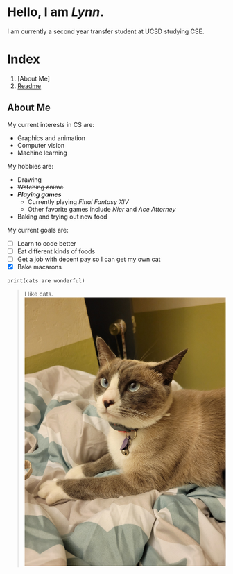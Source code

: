 # **Hello, I am _Lynn_.**

I am currently a second year transfer student at UCSD studying CSE.

# Index
1. [About Me]
2. [Readme](README.md)

## About Me
My current interests in CS are:
* Graphics and animation
* Computer vision
* Machine learning

My hobbies are:
* Drawing
* ~~Watching anime~~
* ***Playing games***
  * Currently playing *Final Fantasy XIV*
  * Other favorite games include *Nier* and *Ace Attorney*
* Baking and trying out new food

My current goals are:
- [ ] Learn to code better
- [ ] Eat different kinds of foods
- [ ] Get a job with decent pay so I can get my own cat
- [x] Bake macarons

```
print(cats are wonderful)
```

> I like cats.
![a cat](images\20210920_190514.jpg)